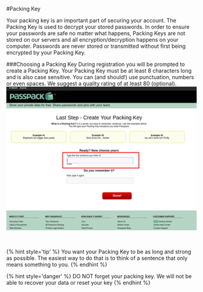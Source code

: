 #Packing Key

Your packing key is an important part of securing your account. The Packing Key is used to decrypt your stored passwords. In order to ensure your passwords are safe no matter what happens, Packing Keys are not stored on our servers and all encryption/decryption happens on your computer. Passwords are never stored or transmitted without first being encrypted by your Packing Key.


 


###Choosing a Packing Key
During registration you will be prompted to create a Packing Key. Your Packing Key must be at least 8 characters long and is also case sensitive. You can (and should!) use punctuation, numbers or even spaces. We suggest a quality rating of at least 80 (optional).
<br/>
![](/assets/packing-key.png)

<br/>

{% hint style='tip' %}
You want your Packing Key to be as long and strong as possible. The easiest way to do that is to think of a sentence that only means something to you.
{% endhint %}


{% hint style='danger' %}
DO NOT forget your packing key. We will not be able to recover your data or reset your key
{% endhint %}
